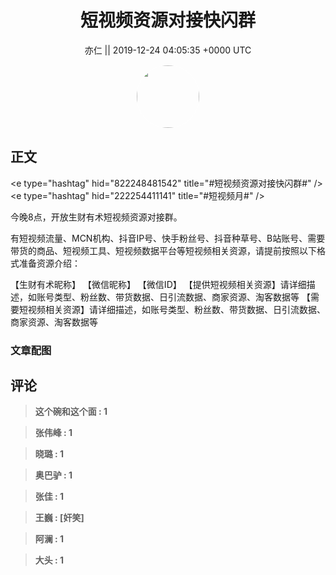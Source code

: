 <h1 align="center">短视频资源对接快闪群</h1>




<p align="center">
    <a>亦仁 || 2019-12-24 04:05:35 &#43;0000 UTC</a>
</p>

<div align="center">
    <img src="https://images.zsxq.com/Fn3NQqCN8nuGF86yZPXSbEsl0mb3?e=1590940799&amp;token=kIxbL07-8jAj8w1n4s9zv64FuZZNEATmlU_Vm6zD:pfbNc8W3hS0oYG_hyXXh_rHMHuc=" width="100" height="100" style="border:1px solid;border-radius:50%; color:#ffffff"/>
</div>




## 正文

<div>
&lt;e type=&#34;hashtag&#34; hid=&#34;822248481542&#34; title=&#34;#短视频资源对接快闪群#&#34; /&gt; &lt;e type=&#34;hashtag&#34; hid=&#34;222254411141&#34; title=&#34;#短视频月#&#34; /&gt; 

今晚8点，开放生财有术短视频资源对接群。

有短视频流量、MCN机构、抖音IP号、快手粉丝号、抖音种草号、B站账号、需要带货的商品、短视频工具、短视频数据平台等短视频相关资源，请提前按照以下格式准备资源介绍：

【生财有术昵称】
【微信昵称】
【微信ID】
【提供短视频相关资源】请详细描述，如账号类型、粉丝数、带货数据、日引流数据、商家资源、淘客数据等
【需要短视频相关资源】请详细描述，如账号类型、粉丝数、带货数据、日引流数据、商家资源、淘客数据等
</div>

### 文章配图

<div class="image" align="center">

</div>


## 评论

<div align="left">
<div>

<blockquote >
<span> <strong>这个碗和这个面 : 1 </strong></span>
</blockquote>

<blockquote >
<span> <strong>张伟峰 : 1 </strong></span>
</blockquote>

<blockquote >
<span> <strong>晓璐 : 1 </strong></span>
</blockquote>

<blockquote >
<span> <strong>奥巴驴 : 1 </strong></span>
</blockquote>

<blockquote >
<span> <strong>张佳 : 1 </strong></span>
</blockquote>

<blockquote >
<span> <strong>王巍 : [奸笑] </strong></span>
</blockquote>

<blockquote >
<span> <strong>阿澜 : 1 </strong></span>
</blockquote>

<blockquote >
<span> <strong>大头 : 1 </strong></span>
</blockquote>

</div>
</div>